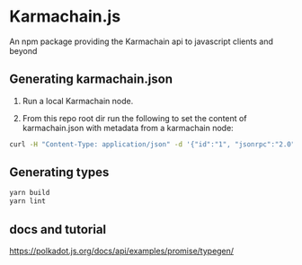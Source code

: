 # Karmachain.js
An npm package providing the Karmachain api to javascript clients and beyond

## Generating karmachain.json
1. Run a local Karmachain node.
 
2. From this repo root dir run the following to set the content of karmachain.json with metadata from a karmachain node:

```bash
curl -H "Content-Type: application/json" -d '{"id":"1", "jsonrpc":"2.0", "method": "state_getMetadata", "params":[]}' http://localhost:9933 > karmachain.json
```

## Generating types
```bash
yarn build
yarn lint
```

## docs and tutorial
https://polkadot.js.org/docs/api/examples/promise/typegen/
